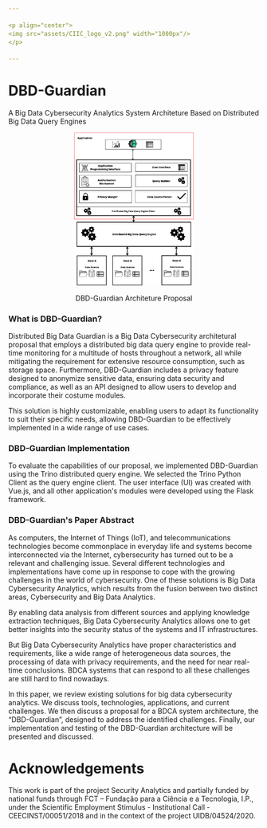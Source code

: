 ```yaml
---

<p align="center">
<img src="assets/CIIC_logo_v2.png" width="1000px"/>
</p>

---
```

# DBD-Guardian
A Big Data Cybersecurity Analytics System Architeture Based on Distributed Big Data Query Engines

<div align="center">
  <div style="max-width: 400px;">
    <img src="assets/EsquemaArqProposta.png" width="60%" />
  </div>
  <p>DBD-Guardian Architeture Proposal</p>
</div>

### What is DBD-Guardian?
Distributed Big Data Guardian is a Big Data Cybersecurity architetural proposal that employs a distributed big data query engine to provide real-time monitoring for a multitude of hosts throughout a network, all while mitigating the requirement for extensive resource consumption, such as storage space. Furthermore, DBD-Guardian includes a privacy feature designed to anonymize sensitive data, ensuring data security and compliance, as well as an API designed to allow users to develop and incorporate their costume modules.

This solution is highly customizable, enabling users to adapt its functionality to suit their specific needs, allowing DBD-Guardian to be effectively implemented in a wide range of use cases. 

### DBD-Guardian Implementation
To evaluate the capabilities of our proposal, we implemented DBD-Guardian using the Trino distributed query engine. We selected the Trino Python Client as the query engine client. The user interface (UI) was created with Vue.js, and all other application's modules were developed using the Flask framework.

### DBD-Guardian's Paper Abstract
As computers, the Internet of Things (IoT), and telecommunications technologies become commonplace in everyday life and systems become interconnected via the Internet, cybersecurity has turned out to be a relevant and challenging issue. Several different technologies and implementations have come up in response to cope with the growing challenges in the world of cybersecurity. One of these solutions is Big Data Cybersecurity Analytics, which results from the fusion between two distinct areas, Cybersecurity and Big Data Analytics. 

By enabling data analysis from different sources and applying knowledge extraction techniques, Big Data Cybersecurity Analytics allows one to get better insights into the security status of the systems and IT infrastructures. 

But Big Data Cybersecurity Analytics have proper characteristics and requirements, like a wide range of heterogeneous data sources, the processing of data with privacy requirements, and the need for near real-time conclusions. BDCA systems that can respond to all these challenges are still hard to find nowadays.

In this paper, we review existing solutions for big data cybersecurity analytics. We discuss tools, technologies, applications, and current challenges. We then discuss a proposal for a BDCA system architecture, the “DBD-Guardian”, designed to address the identified challenges. Finally, our implementation and testing of the DBD-Guardian architecture will be presented and discussed. 

# Acknowledgements
This work is part of the project Security Analytics and partially funded by national funds through FCT – Fundação para a Ciência e a Tecnologia, I.P., under the Scientific Employment Stimulus - Institutional Call - CEECINST/00051/2018 and in the context of the project UIDB/04524/2020.
